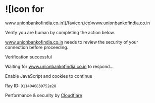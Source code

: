 # ![Icon for
www.unionbankofindia.co.in](/favicon.ico)www.unionbankofindia.co.in

Verify you are human by completing the action below.

www.unionbankofindia.co.in needs to review the security of your connection
before proceeding.

Verification successful

Waiting for www.unionbankofindia.co.in to respond...

Enable JavaScript and cookies to continue

Ray ID: `9114046839752e28`

Performance & security by
[Cloudflare](https://www.cloudflare.com?utm_source=challenge&utm_campaign=m)

